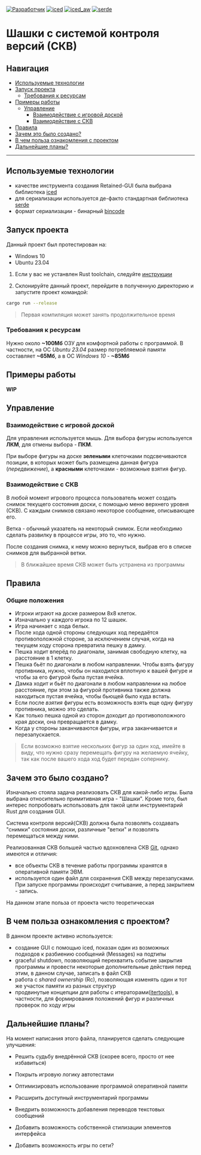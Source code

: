 [![Разработчик](https://img.shields.io/badge/%D0%A0%D0%B0%D0%B7%D1%80%D0%B0%D0%B1%D0%BE%D1%82%D1%87%D0%B8%D0%BA-%D0%A1%D1%8B%D1%80%D1%86%D0%B5%D0%B2%20%D0%92%D0%B0%D0%B4%D0%B8%D0%BC%20%D0%98%D0%B3%D0%BE%D1%80%D0%B5%D0%B2%D0%B8%D1%87-9933FF?labelColor=4c0099&style=flat&link=https://github.com/iced-rs/iced_aw)](https://github.com/iced-rs/iced_aw)
[![iced](https://img.shields.io/badge/iced-%D0%91%D0%B8%D0%B1%D0%BB%D0%B8%D0%BE%D1%82%D0%B5%D0%BA%D0%B0%20GUI-blue?labelColor=00008B&style=flat&link=https://github.com/iced-rs/iced)](https://github.com/iced-rs/iced)
[![iced_aw](https://img.shields.io/badge/iced_aw-%D0%A0%D0%B0%D1%81%D1%88%D0%B8%D1%80%D0%B5%D0%BD%D0%B8%D0%B5%20%D0%B1%D0%B8%D0%B1%D0%BB%D0%B8%D0%BE%D1%82%D0%B5%D0%BA%D0%B8%20GUI-blue?labelColor=00008B&style=flat&link=https://github.com/iced-rs/iced_aw)](https://github.com/iced-rs/iced_aw)
[![serde](https://img.shields.io/badge/serde-%D0%91%D0%B8%D0%B1%D0%BB%D0%B8%D0%BE%D1%82%D0%B5%D0%BA%D0%B0%20%D1%81%D0%B5%D1%80%D0%B8%D0%B0%D0%BB%D0%B8%D0%B7%D0%B0%D1%86%D0%B8%D0%B8-orange?labelColor=yellow&style=flat&link=https://github.com/serde-rs/serde)](https://github.com/serde-rs/serde)

# Шашки с системой контроля версий (СКВ)
## Навигация
- [Используемые технологии](#используемые-технологии)
- [Запуск проекта](#запуск-проекта)
    - [Требования к ресурсам](#требования-к-ресурсам)
- [Примеры работы](#примеры-работы)
    - [Управление](#управление)
        - [Взаимодействие с игровой доской](#взаимодействие-с-игровой-доской)
        - [Взаимодействие с СКВ](#взаимодействие-с-скв)
- [Правила](#правила)
- [Зачем это было создано?](#зачем-это-было-создано)
- [В чем польза ознакомления с проектом](#в-чем-польза-ознакомления-с-проектом)
- [Дальнейшие планы?](#дальнейшие-планы)

---

## Используемые технологии
-  качестве инструмента создания Retained-GUI была выбрана библиотека [iced](https://docs.rs/iced/latest/iced/)
-  для сериализации используется де-факто стандартная библиотека [serde](https://docs.rs/serde/latest/serde/)
-  формат сериализации - бинарный [bincode](https://docs.rs/bincode/latest/bincode/)

## Запуск проекта
Данный проект был протестирован на:
- Windows 10
- Ubuntu 23.04

1. Если у вас не устанвлен Rust toolchain, следуйте [инструкции](https://www.rust-lang.org/learn/get-started)

2. Склонируйте данный проект, перейдите в полученную директорию и запустите проект командой:
```bash
cargo run --release
```
> Первая компиляция может занять продолжительное время

### Требования к ресурсам
Нужно около **~100Мб** ОЗУ для комфортной работы с программой. В частности, на ОС *Ubuntu 23.04* размер потребляемой памяти составляет **~65Мб**, а в ОС *Windows 10* - **~85Мб**

## Примеры работы
**WIP**

## Управление
### Взаимодействие с игровой доской
Для управления используется мышь. Для выбора фигуры используется **ЛКМ**, для отмены выбора - **ПКМ**. 

При выборе фигуры на доске **зелеными** клеточками подсвечиваются позиции, в которых может быть размещена данная фигура (*передвижение*), а **красными** клеточками - возможные взятия фигур.

### Взаимодействие с СКВ
В любой момент игрового процесса пользователь может создать снимок текущего состояния доски, с помощью меню верхнего уровня (СКВ). С каждым снимков связано некоторое сообщение, описывающее его.

Ветка - обычный указатель на некоторый снимок. Если необходимо сделать развилку в процессе игры, это то, что нужно.

После создания снимка, к нему можно вернуться, выбрав его в списке снимков для выбранной ветки.

> В ближайшее время СКВ может быть устранена из программы

## Правила
### Общие положения
- Игроки играют на доске размером 8x8 клеток.
- Изначально у каждого игрока по 12 шашек.
- Игра начинает с  хода белых.
- После хода одной стороны следующих ход передаётся противоположной стороне, за исключением случая, когда на текущем ходу сторона превратила пешку в дамку.
- Пешка ходит вперёд по диагонали, занимая свободную клетку, на расстояние в 1 клетку.
- Пешка бьёт по диагонали в любом направлении. Чтобы взять фигуру противника, нужно, чтобы он находился вплотную к вашей фигуре и чтобы за его фигурой была пустая ячейка.
- Дамка ходит и бьёт по диагонали в любом направлении на любое расстояние, при этом за фигурой противника также должна находиться пустая ячейка, чтобы бьющей было куда встать.
- Если после *взятия* фигуры есть возможность взять еще одну фигуру противника, можно это сделать.
- Как только пешка одной из сторон доходит до противоположного края доски, она превращается в дамку.
- Когда у стороны заканчиваются фигуры, игра заканчивается и перезапускается.

> Если возможно взятие нескольких фигур за один ход, имейте в виду, что нужно сразу перемещать фигуру на желаемую ячейку, так как после вашего хода ход будет передан сопернику.

## Зачем это было создано?
Изначально стояла задача реализовать СКВ для какой-либо игры. Была выбрана относительно примитивная игра - "Шашки". Кроме того, был интерес попробовать использовать для такой цели инструментарий Rust для создания GUI.

Система контроля версий(СКВ) должна была позволять создавать "снимки" состояния доски, различные "ветки" и позволять перемещаться между ними.

Реализованная СКВ большей частью вдохновлена СКВ [Git](https://git-scm.com/book/en/v2), однако имеются и отличия:
- все объекты СКВ в течение работы программы хранятся в оперативной памяти ЭВМ.
- используется один файл для сохранения СКВ между перезапусками. При запуске программы происходит считывание, а перед закрытием - запись.

На данном этапе польза от проекта чисто теоретическая

## В чем польза ознакомления с проектом?
В данном проекте активно используется:
- создание GUI с помощью iced, показан один из возможных подходов к разбиению сообщений (Messages) на подтипы
- graceful shutdown, позволяющий перехватить событие закрытия программы и провести некоторые дополнительные действия перед этим, в данном случае, записать в файл СКВ
- работа с *shared ownership* (Rc<RefCell>), позволяющая изменять один и тот же участок памяти из разных структур
- продвинутые концепции для работы с итераторами([itertools](https://docs.rs/itertools/latest/itertools/)), в частности, для формирования положений фигур и различных проверок по ходу игры

## Дальнейшие планы?
На момент написания этого файла, планируется сделать следующие улучшения:
- Решить судьбу внедрённой СКВ (скорее всего, просто от нее избавиться)
- Покрыть игровую логику автотестами 
- Оптимизировать использование программой оперативной памяти
- Расширить доступный инструментарий программы
- Внедрить возможность добавления переводов текстовых сообщений
- Добавить возможность собственной стилизации элементов интерфейса

- Добавить возможность игры по сети?
